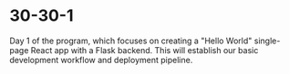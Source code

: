# 30-30-1
Day 1 of the program, which focuses on creating a "Hello World" single-page React app with a Flask backend. This will establish our basic development workflow and deployment pipeline.